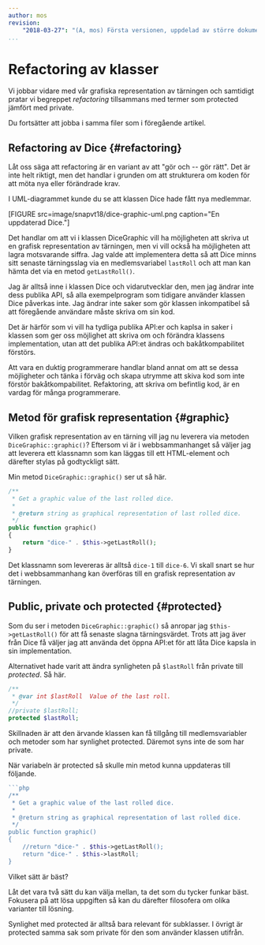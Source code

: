 ```yaml
---
author: mos
revision:
    "2018-03-27": "(A, mos) Första versionen, uppdelad av större dokument och uppdaterad."
...
```

Refactoring av klasser
==================================

Vi jobbar vidare med vår grafiska representation av tärningen och samtidigt pratar vi begreppet _refactoring_ tillsammans med termer som protected jämfört med private.

Du fortsätter att jobba i samma filer som i föregående artikel.



Refactoring av Dice {#refactoring}
---------------------------------

Låt oss säga att refactoring är en variant av att "gör och -- gör rätt". Det är inte helt riktigt, men det handlar i grunden om att strukturera om koden för att möta nya eller förändrade krav.

I UML-diagrammet kunde du se att klassen Dice hade fått nya medlemmar.

[FIGURE src=image/snapvt18/dice-graphic-uml.png caption="En uppdaterad Dice."]

Det handlar om att vi i klassen DiceGraphic vill ha möjligheten att skriva ut en grafisk representation av tärningen, men vi vill också ha möjligheten att lagra motsvarande siffra. Jag valde att implementera detta så att Dice minns sitt senaste tärningsslag via en medlemsvariabel `lastRoll` och att man kan hämta det via en metod `getLastRoll()`.

Jag är alltså inne i klassen Dice och vidarutvecklar den, men jag ändrar inte dess publika API, så alla exempelprogram som tidigare använder klassen Dice påverkas inte. Jag ändrar inte saker som gör klassen inkompatibel så att föregående användare måste skriva om sin kod.

Det är härför som vi vill ha tydliga publika API:er och kaplsa in saker i klassen som ger oss möjlighet att skriva om och förändra klassens implementation, utan att det publika API:et ändras och bakåtkompabilitet förstörs.

Att vara en duktig programmerare handlar bland annat om att se dessa möjligheter och tänka i förväg och skapa utrymme att skiva kod som inte förstör bakåtkompabilitet. Refaktoring, att skriva om befintlig kod, är en vardag för många programmerare.



Metod för grafisk representation {#graphic}
---------------------------------

Vilken grafisk representation av en tärning vill jag nu leverera via metoden  `DiceGraphic::graphic()`? Eftersom vi är i webbsammanhanget så väljer jag att leverera ett klassnamn som kan läggas till ett HTML-element och därefter stylas på godtyckligt sätt.

Min metod `DiceGraphic::graphic()` ser ut så här.

```php
/**
 * Get a graphic value of the last rolled dice.
 *
 * @return string as graphical representation of last rolled dice.
 */
public function graphic()
{
    return "dice-" . $this->getLastRoll();
}
```

Det klassnamn som levereras är alltså `dice-1` till `dice-6`. Vi skall snart se hur det i webbsammanhang kan överföras till en grafisk representation av tärningen.



Public, private och protected {#protected}
-------------------------------

Som du ser i metoden `DiceGraphic::graphic()` så anropar jag `$this->getLastRoll()` för att få senaste slagna tärningsvärdet. Trots att jag äver från Dice få väljer jag att använda det öppna API:et för att låta Dice kapsla in sin implementation.

Alternativet hade varit att ändra synligheten på `$lastRoll` från private till _protected_. Så här.

```php
/**
 * @var int $lastRoll  Value of the last roll.
 */
//private $lastRoll;
protected $lastRoll;
```

Skillnaden är att den ärvande klassen kan få tillgång till medlemsvariabler och metoder som har synlighet protected. Däremot syns inte de som har private.

När variabeln är protected så skulle min metod kunna uppdateras till följande.

```php
```php
/**
 * Get a graphic value of the last rolled dice.
 *
 * @return string as graphical representation of last rolled dice.
 */
public function graphic()
{
    //return "dice-" . $this->getLastRoll();
    return "dice-" . $this->lastRoll;
}
```

Vilket sätt är bäst?

Låt det vara två sätt du kan välja mellan, ta det som du tycker funkar bäst. Fokusera på att lösa uppgiften så kan du därefter filosofera om olika varianter till lösning.

Synlighet med protected är alltså bara relevant för subklasser. I övrigt är protected samma sak som private för den som använder klassen utifrån.
